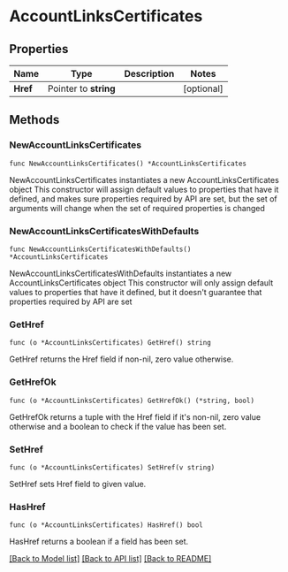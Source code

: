 # AccountLinksCertificates

## Properties

Name | Type | Description | Notes
------------ | ------------- | ------------- | -------------
**Href** | Pointer to **string** |  | [optional] 

## Methods

### NewAccountLinksCertificates

`func NewAccountLinksCertificates() *AccountLinksCertificates`

NewAccountLinksCertificates instantiates a new AccountLinksCertificates object
This constructor will assign default values to properties that have it defined,
and makes sure properties required by API are set, but the set of arguments
will change when the set of required properties is changed

### NewAccountLinksCertificatesWithDefaults

`func NewAccountLinksCertificatesWithDefaults() *AccountLinksCertificates`

NewAccountLinksCertificatesWithDefaults instantiates a new AccountLinksCertificates object
This constructor will only assign default values to properties that have it defined,
but it doesn't guarantee that properties required by API are set

### GetHref

`func (o *AccountLinksCertificates) GetHref() string`

GetHref returns the Href field if non-nil, zero value otherwise.

### GetHrefOk

`func (o *AccountLinksCertificates) GetHrefOk() (*string, bool)`

GetHrefOk returns a tuple with the Href field if it's non-nil, zero value otherwise
and a boolean to check if the value has been set.

### SetHref

`func (o *AccountLinksCertificates) SetHref(v string)`

SetHref sets Href field to given value.

### HasHref

`func (o *AccountLinksCertificates) HasHref() bool`

HasHref returns a boolean if a field has been set.


[[Back to Model list]](../README.md#documentation-for-models) [[Back to API list]](../README.md#documentation-for-api-endpoints) [[Back to README]](../README.md)



